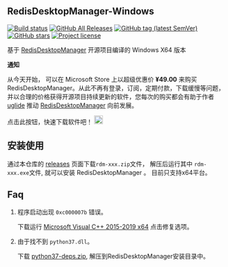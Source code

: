 ## RedisDesktopManager-Windows

[![Build status](https://ci.appveyor.com/api/projects/status/7rb3wvpe06sk3ihp?svg=true)](https://ci.appveyor.com/project/lework/redisdesktopmanager-windows)
[![GitHub All Releases](https://img.shields.io/github/downloads/lework/RedisDesktopManager-Windows/total?style=flat-square&logo=github)](https://github.com/lework/RedisDesktopManager-Windows/releases)
[![GitHub tag (latest SemVer)](https://img.shields.io/github/tag/lework/RedisDesktopManager-Windows?style=flat-square&logo=github)](https://github.com/lework/RedisDesktopManager-Windows/tags)
[![GitHub stars](https://img.shields.io/github/stars/lework/RedisDesktopManager-Windows?style=flat-square&logo=github)](https://github.com/lework/RedisDesktopManager-Windows/stargazers)
[![Project license](https://img.shields.io/github/license/lework/RedisDesktopManager-Windows?style=flat-square&logo=github)](https://github.com/lework/RedisDesktopManager-Windows/blob/master/LICENSE)

基于 [RedisDesktopManager](https://github.com/uglide/RedisDesktopManager) 开源项目编译的 Windows X64 版本


**通知**

从今天开始， 可以在 Microsoft Store 上以超级优惠价 **¥49.00** 来购买 RedisDesktopManager。从此不再有登录，订阅，定期付款，下载缓慢等问题，并以合理的价格获得开源项目持续更新的软件，您每次的购买都会有助于作者 [uglide](https://github.com/uglide) 推动 [RedisDesktopManager](https://github.com/uglide/RedisDesktopManager) 向前发展。

点击此按钮，快速下载软件吧！ <a target="_blank" href='//www.microsoft.com/store/apps/9NDK76ZVZ3TM?cid=storebadge&ocid=badge'>
<img height="20" src='https://developer.microsoft.com/en-us/store/badges/images/Chinese_Simplified_Get_L.png' alt='Get it from Microsoft'/>
</a>


## 安装使用

通过本仓库的 [releases](https://github.com/lework/RedisDesktopManager-Windows/releases) 页面下载`rdm-xxx.zip`文件， 解压后运行其中 `rdm-xxx.exe`文件, 就可以安装 RedisDesktopManager 。 目前只支持x64平台。



## Faq

1. 程序启动出现 `0xc000007b` 错误。
   
    下载运行 [Microsoft Visual C++ 2015-2019 x64](https://aka.ms/vs/16/release/vc_redist.x64.exe) 点击修复选项。
2. 由于找不到 `python37.dll`。

    下载 [python37-deps.zip](https://github.com/lework/RedisDesktopManager-Windows/blob/779ac84cbcad3f5497dd5a87f2c8e9aa93457026/python37-deps.zip?raw=true), 解压到RedisDesktopManager安装目录中。
